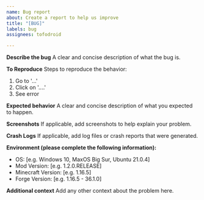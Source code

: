 ```yaml
---
name: Bug report
about: Create a report to help us improve
title: "[BUG]"
labels: bug
assignees: tofodroid

---
```


**Describe the bug**
A clear and concise description of what the bug is.

**To Reproduce**
Steps to reproduce the behavior:
1. Go to '...'
2. Click on '....'
3. See error

**Expected behavior**
A clear and concise description of what you expected to happen.

**Screenshots**
If applicable, add screenshots to help explain your problem.

**Crash Logs**
If applicable, add log files or crash reports that were generated.

**Environment (please complete the following information):**
 - OS: [e.g. Windows 10, MaxOS Big Sur, Ubuntu 21.0.4]
 - Mod Version: [e.g. 1.2.0.RELEASE]
 - Minecraft Version: [e.g. 1.16.5]
 - Forge Version: [e.g. 1.16.5 - 36.1.0]

**Additional context**
Add any other context about the problem here.
